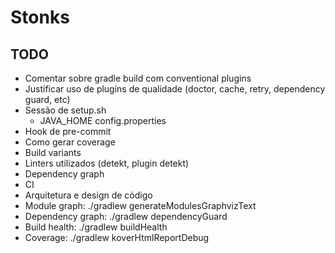 # Stonks

## TODO

- Comentar sobre gradle build com conventional plugins
- Justificar uso de plugins de qualidade (doctor, cache, retry, dependency guard, etc)
- Sessão de setup.sh
  - JAVA_HOME config.properties
- Hook de pre-commit
- Como gerar coverage
- Build variants
- Linters utilizados (detekt, plugin detekt)
- Dependency graph
- CI
- Arquitetura e design de código
- Module graph: ./gradlew generateModulesGraphvizText
- Dependency graph: ./gradlew dependencyGuard
- Build health: ./gradlew buildHealth
- Coverage: ./gradlew koverHtmlReportDebug
